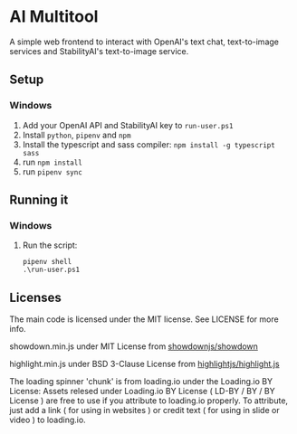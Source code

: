 # AI Multitool
A simple web frontend to interact with OpenAI's text chat, text-to-image services and StabilityAI's text-to-image service.

## Setup

### Windows
1. Add your OpenAI API and StabilityAI key to `run-user.ps1`
2. Install `python`, `pipenv` and `npm`
3. Install the typescript and sass compiler: `npm install -g typescript sass`
4. run `npm install`
5. run `pipenv sync`

## Running it

### Windows
1. Run the script:
    ```
    pipenv shell
    .\run-user.ps1
    ```

## Licenses

The main code is licensed under the MIT license. See LICENSE for more info.

showdown.min.js under MIT License from [showdownjs/showdown](https://github.com/showdownjs/showdown)

highlight.min.js under BSD 3-Clause License from [highlightjs/highlight.js](https://github.com/highlightjs/highlight.js)

The loading spinner 'chunk' is from loading.io under the Loading.io BY License:
Assets relesed under Loading.io BY License ( LD-BY / BY / BY License ) are free to use if you attribute to loading.io properly. To attribute, just add a link ( for using in websites ) or credit text ( for using in slide or video ) to loading.io.
